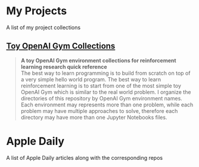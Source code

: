 # My Projects

A list of my project collections  
## [Toy OpenAI Gym Collections](https://github.com/quantumsnowball/toy-openai-gym-collections)  
>**A toy OpenAI Gym environment collections for reinforcement learning research quick reference**  
The best way to learn programming is to build from scratch on top of a very simple hello world program. The best way to learn reinforcement learning is to start from one of the most simple toy OpenAI Gym which is similar to the real world problem. I organize the directories of this repository by OpenAI Gym environment names. Each environment may represents more than one problem, while each problem may have multiple approaches to solve, therefore each directory may have more than one Jupyter Notebooks files.

# Apple Daily
A list of Apple Daily articles along with the corresponding repos
